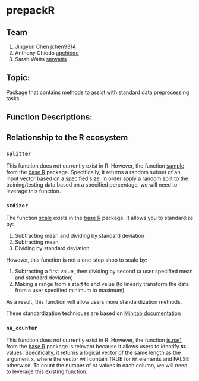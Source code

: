 # prepackR

## Team
1. Jingyun Chen [jchen9314](https://github.com/jchen9314)
2. Anthony Chiodo [apchiodo](https://github.com/apchiodo)
3. Sarah Watts [smwatts](https://github.com/smwatts)

## Topic:

Package that contains methods to assist with standard data preprocessing tasks. 

## Function Descriptions:

## Relationship to the R ecosystem

### `splitter`

This function does not currently exist in R. However, the function [sample](https://www.rdocumentation.org/packages/base/versions/3.5.2/topics/sample) from the [base R](https://www.rdocumentation.org/packages/base/versions/3.5.2) package. Specifically, it returns a random subset of an input vector based on a specified size. In order apply a random split to the training/testing data based on a specified percentage, we will need to leverage this function.

### `stdizer`

The function [scale](https://www.rdocumentation.org/packages/base/versions/3.5.2/topics/scale) exists in the [base R](https://www.rdocumentation.org/packages/base/versions/3.5.2) package. It allows you to standardize by:
1. Subtracting mean and dividing by standard deviation
2. Subtracting mean
3. Dividing by standard deviation

However, this function is not a one-stop shop to scale by:
1. Subtracting a first value, then dividing by second (a user specified mean and standard deviation)
2. Making a range from a start to end value (to linearly transform the data from a user specified minimum to maximum)

As a result, this function will allow users more standardization methods.

These standardization techniques are based on [Minitab documentation](https://support.minitab.com/en-us/minitab/18/help-and-how-to/calculations-data-generation-and-matrices/standardize/standardize-columns-of-data/)

### `na_counter`

This function does not currently exist in R. However, the function [is.na()](https://www.rdocumentation.org/packages/base/versions/3.5.2/topics/NA) from the [base R](https://www.rdocumentation.org/packages/base/versions/3.5.2) package is relevant because it allows users to identify `NA` values. Specifically, it returns a logical vector of the same length as the argument `x`, where the vector will contain TRUE for `NA` elements and FALSE otherwise. To count the number of `NA` values in each column, we will need to leverage this existing function.